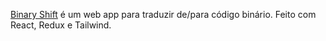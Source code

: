 [Binary Shift](https://binaryshift.netlify.app) é um web app para traduzir de/para código binário.
Feito com React, Redux e Tailwind.
